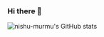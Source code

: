 ### Hi there 👋

![nishu-murmu's GitHub stats](https://github-readme-stats.vercel.app/api?username=nishu-murmu&show_icons=true&theme=gruvbox)
